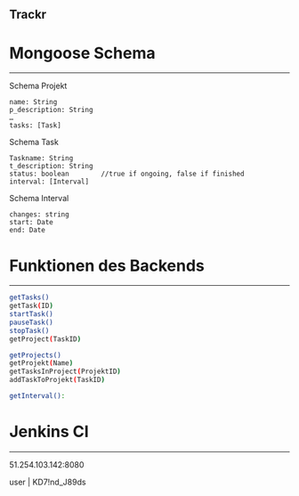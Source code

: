 ## Trackr

# Mongoose Schema
__________________________

Schema Projekt

    name: String
    p_description: String
    …
    tasks: [Task]


Schema Task

    Taskname: String
    t_description: String
    status: boolean        //true if ongoing, false if finished
    interval: [Interval]
 

Schema Interval

    changes: string
    start: Date
    end: Date


# Funktionen des Backends
___________________________
```bash
getTasks()
getTask(ID)
startTask()
pauseTask()
stopTask()
getProject(TaskID)

getProjects()
getProjekt(Name)
getTasksInProject(ProjektID)
addTaskToProjekt(TaskID)

getInterval():
```

# Jenkins CI
____________

51.254.103.142:8080

user    |   KD7!nd_J89ds



